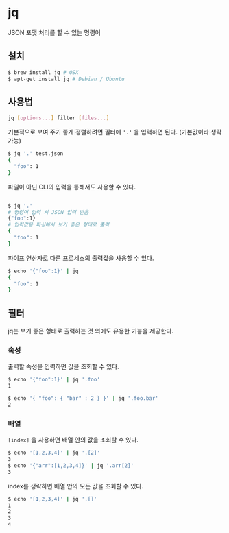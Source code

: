 # jq

JSON 포맷 처리를 할 수 있는 명령어

## 설치

```bash
$ brew install jq # OSX
$ apt-get install jq # Debian / Ubuntu
```

## 사용법

```bash
jq [options...] filter [files...]
```

기본적으로 보여 주기 좋게 정렬하려면 필터에 `'.'` 을 입력하면 된다. (기본값이라 생략 가능)

```bash
$ jq '.' test.json
{
  "foo": 1
}
```

파일이 아닌 CLI의 입력을 통해서도 사용할 수 있다.

```bash

$ jq '.'
# 명령어 입력 시 JSON 입력 받음
{"foo":1}
# 입력값을 파싱해서 보기 좋은 형태로 출력
{
  "foo": 1
}
```

파이프 연산자로 다른 프로세스의 출력값을 사용할 수 있다.

```bash
$ echo '{"foo":1}' | jq
{
  "foo": 1
}
```

## 필터

jq는 보기 좋은 형태로 출력하는 것 외에도 유용한 기능을 제공한다.

### 속성

출력할 속성을 입력하면 값을 조회할 수 있다.

```bash
$ echo '{"foo":1}' | jq '.foo'
1

$ echo '{ "foo": { "bar" : 2 } }' | jq '.foo.bar'
2
```

### 배열

`[index]` 을 사용하면 배열 안의 값을 조회할 수 있다.

```bash
$ echo '[1,2,3,4]' | jq '.[2]'
3
$ echo '{"arr":[1,2,3,4]}' | jq '.arr[2]'
3
```

index를 생략하면 배열 안의 모든 값을 조회할 수 있다.

```bash
$ echo '[1,2,3,4]' | jq '.[]'
1
2
3
4
```

